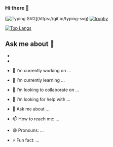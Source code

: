 ### Hi there 👋

[![Typing SVG](https://readme-typing-svg.herokuapp.com?color=%2336BCF7&lines=Hey,+I'm+Kirill,+Python+Developer.)](https://git.io/typing-svg)
[![trophy](https://github-profile-trophy.vercel.app/?username=kirka00)](https://github.com/ryo-ma/github-profile-trophy)

[![Top Langs](https://github-readme-stats.vercel.app/api/top-langs/?username=kirka00)](https://github.com/anuraghazra/github-readme-stats)

## Ask me about 💬 
- [Twitter]:(https://twitter.com/kir_kobzev)
- [Email]:(mailto:kir.kobzev.ill@gmail.com)

- 🔭 I’m currently working on ...
- 🌱 I’m currently learning ...
- 👯 I’m looking to collaborate on ...
- 🤔 I’m looking for help with ...
- 💬 Ask me about ...
- 📫 How to reach me: ...
- 😄 Pronouns: ...
- ⚡ Fun fact: ...

